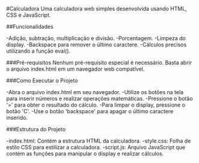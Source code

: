 #Calculadora
Uma calculadora web simples desenvolvida usando HTML, CSS e JavaScript.

##Funcionalidades

-Adição, subtração, multiplicação e divisão.
-Porcentagem.
-Limpeza do display.
-Backspace para remover o último caractere.
-Cálculos precisos utilizando a função eval().

###Pré-requisitos
Nenhum pré-requisito especial é necessário. Basta abrir o arquivo index.html em um navegador web compatível.

###Como Executar o Projeto

-Abra o arquivo index.html em seu navegador.
-Utilize os botões na tela para inserir números e realizar operações matemáticas.
-Pressione o botão '=' para obter o resultado do cálculo.
-Para limpar o display, pressione o botão 'C'.
-Use o botão 'backspace' para apagar o último caractere inserido.

###Estrutura do Projeto

-index.html: Contém a estrutura HTML da calculadora.
-style.css: Folha de estilo CSS para estilizar a calculadora.
-script.js: Arquivo JavaScript que contém as funções para manipular o display e realizar cálculos.
